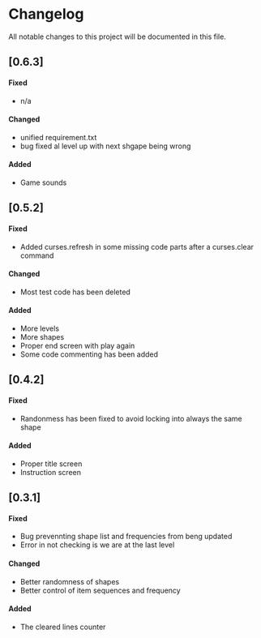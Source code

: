 # Changelog
All notable changes to this project will be documented in this file.

## [0.6.3]
#### Fixed 
 - n/a

#### Changed 
 - unified requirement.txt
 - bug fixed al level up with next shgape being wrong

#### Added
 - Game sounds


## [0.5.2]
#### Fixed 
 - Added curses.refresh in some missing code parts after a curses.clear command

#### Changed 
 - Most test code has been deleted

#### Added
 - More levels
 - More shapes
 - Proper end screen with play again
 - Some code commenting has been added


## [0.4.2]
#### Fixed 
 - Randonmess has been fixed to avoid locking into always the same shape

#### Added
 - Proper title screen
 - Instruction screen


## [0.3.1]
#### Fixed 
 - Bug prevennting shape list and frequencies from beng updated
 - Error in not checking is we are at the last level

#### Changed 
 - Better randomness of shapes
 - Better control of item sequences and frequency

#### Added
 - The cleared lines counter
   